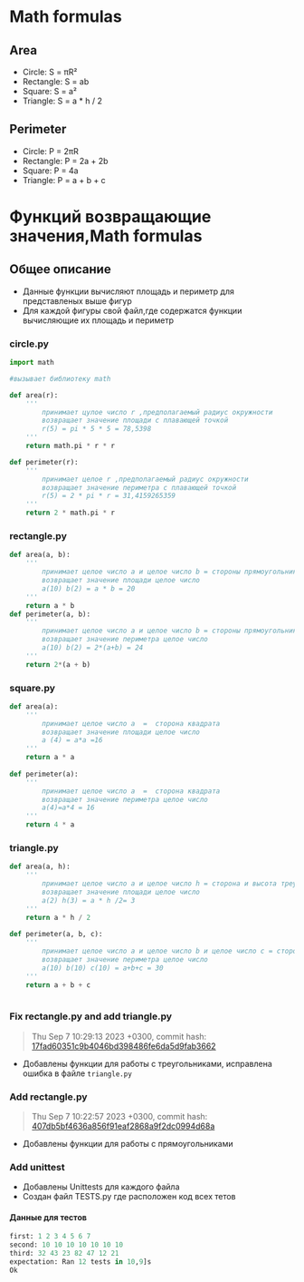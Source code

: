 # Math formulas
## Area
- Circle: S = πR²
- Rectangle: S = ab
- Square: S = a²
- Triangle: S = a * h / 2

## Perimeter
- Circle: P = 2πR
- Rectangle: P = 2a + 2b
- Square: P = 4a
- Triangle: P = a + b + c

# Функций возвращающие значения,Math formulas

## Общее описание
- Данные функции вычисляют площадь и периметр для представленых выше фигур
- Для каждой фигуры свой файл,где содержатся функции вычисляющие
их площадь и периметр

### circle.py
``` python 
import math

#вызывает библиотеку math

def area(r):
    '''
        принимает цулое число r ,предполагаемый радиус окружности
        возвращает значение площади с плавающей точкой
        r(5) = pi * 5 * 5 = 78,5398
    '''
    return math.pi * r * r

def perimeter(r):
    '''
        принимает целое r ,предполагаемый радиус окружности
        возвращает значение периметра с плавающей точкой
        r(5) = 2 * pi * r = 31,4159265359
    '''
    return 2 * math.pi * r
```
### rectangle.py
``` python
def area(a, b):
    '''
        принимает целое число a и целое число b = стороны прямоугольника
        возвращает значение площади целое число
        a(10) b(2) = a * b = 20
    '''
    return a * b
def perimeter(a, b):
    '''
        принимает целое число a и целое число b = стороны прямоугольника
        возвращает значение периметра целое число
        a(10) b(2) = 2*(a+b) = 24
    '''
    return 2*(a + b)
```
### square.py
``` python
def area(a):
    '''
        принимает целое число a  =  сторона квадрата
        возвращает значение площади целое число
        a (4) = a*a =16
    '''
    return a * a
    
def perimeter(a):
    '''
        принимает целое число a  =  сторона квадрата
        возвращает значение периметра целое число
        a(4)=a*4 = 16
    '''
    return 4 * a
```
### triangle.py
``` python
def area(a, h):
    '''
        принимает целое число a и целое число h = сторона и высота треугольника
        возвращает значение площади целое число
        a(2) h(3) = a * h /2= 3
    '''
    return a * h / 2
    
def perimeter(a, b, c):
    '''
        принимает целое число a и целое число b и целое число c = стороны треугольника
        возвращает значение периметра целое число
        a(10) b(10) c(10) = a+b+c = 30
    '''
    return a + b + c
    
```
### Fix rectangle.py and add triangle.py

> Thu Sep 7 10:29:13 2023 +0300, commit hash:
[17fad60351c9b4046bd398486fe6da5d9fab3662](https://github.com/hashlag/geometric_lib/commit/17fad60351c9b4046bd398486fe6da5d9fab3662)

- Добавлены функции для работы с треугольниками, исправлена ошибка в файле `triangle.py`

### Add rectangle.py

> Thu Sep 7 10:22:57 2023 +0300, commit hash:
[407db5bf4636a856f91eaf2868a9f2dc0994d68a](https://github.com/hashlag/geometric_lib/commit/407db5bf4636a856f91eaf2868a9f2dc0994d68a)

- Добавлены функции для работы с прямоугольниками

### Add unittest
- Добавлены Unittests для каждого файла
- Создан файл TESTS.py где расположен код всех тетов
#### Данные для тестов
``` python
first: 1 2 3 4 5 6 7 
second: 10 10 10 10 10 10 10
third: 32 43 23 82 47 12 21
expectation: Ran 12 tests in 10,9]s
Ok
```